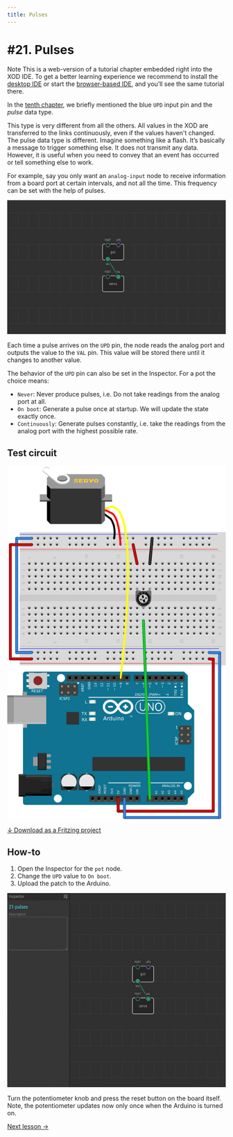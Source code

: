 ```yaml
---
title: Pulses
---
```


# #21. Pulses

<div class="ui segment note">
<span class="ui ribbon label">Note</span>
This is a web-version of a tutorial chapter embedded right into the XOD IDE.
To get a better learning experience we recommend to install the
<a href="/downloads/">desktop IDE</a> or start the
<a href="/ide/">browser-based IDE</a>, and you’ll see the same tutorial there.
</div>

In the [tenth chapter](../10-math/), we briefly mentioned the blue `UPD` input
pin and the *pulse* data type.

This type is very different from all the others. All values in the XOD are
transferred to the links continuously, even if the values haven't changed.  The
pulse data type is different. Imagine something like a flash. It’s basically a
message to trigger something else. It does not transmit any data. However, it
is useful when you need to convey that an event has occurred or tell something
else to work.

For example, say you only want an `analog-input` node to receive information
from a board port at certain intervals, and not all the time. This frequency
can be set with the help of pulses.

![Patch](./patch.png)

Each time a pulse arrives on the `UPD` pin, the node reads the analog port and
outputs the value to the `VAL` pin. This value will be stored there until it
changes to another value.

The behavior of the `UPD` pin can also be set in the Inspector. For a pot the
choice means:

* `Never`: Never produce pulses, i.e. Do not take readings from the analog port
  at all.
* `On boot`: Generate a pulse once at startup. We will update the state exactly
  once.
* `Continuously`: Generate pulses constantly, i.e. take the readings from the
  analog port with the highest possible rate.

## Test circuit

![Circuit](./circuit.fz.png)

[↓ Download as a Fritzing project](./circuit.fzz)

## How-to

1. Open the Inspector for the `pot` node.
2. Change the `UPD` value to `On boot`.
3. Upload the patch to the Arduino.

![Screencast](./screencast.gif)

Turn the potentiometer knob and press the reset button on the board itself.
Note, the potentiometer updates now only once when the Arduino is turned on.

[Next lesson →](../22-clock/)

